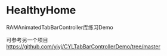# HealthyHome
 RAMAnimatedTabBarController库练习Demo

可参考另一个项目 https://github.com/yiyj/CYLTabBarControllerDemo/tree/master
